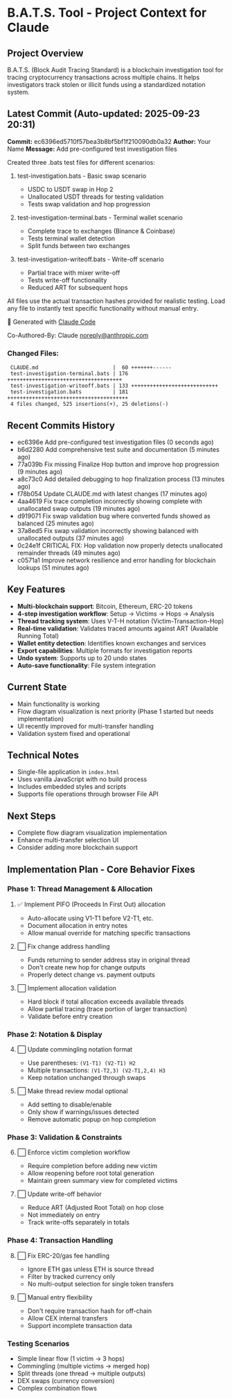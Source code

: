 # B.A.T.S. Tool - Project Context for Claude

## Project Overview
B.A.T.S. (Block Audit Tracing Standard) is a blockchain investigation tool for tracing cryptocurrency transactions across multiple chains. It helps investigators track stolen or illicit funds using a standardized notation system.

## Latest Commit (Auto-updated: 2025-09-23 20:31)

**Commit:** ec6396ed5710f57bea3b8bf5bf1f210090db0a32
**Author:** Your Name
**Message:** Add pre-configured test investigation files

Created three .bats test files for different scenarios:

1. test-investigation.bats - Basic swap scenario
   - USDC to USDT swap in Hop 2
   - Unallocated USDT threads for testing validation
   - Tests swap validation and hop progression

2. test-investigation-terminal.bats - Terminal wallet scenario
   - Complete trace to exchanges (Binance & Coinbase)
   - Tests terminal wallet detection
   - Split funds between two exchanges

3. test-investigation-writeoff.bats - Write-off scenario
   - Partial trace with mixer write-off
   - Tests write-off functionality
   - Reduced ART for subsequent hops

All files use the actual transaction hashes provided for realistic testing.
Load any file to instantly test specific functionality without manual entry.

🤖 Generated with [Claude Code](https://claude.ai/code)

Co-Authored-By: Claude <noreply@anthropic.com>

### Changed Files:
```
 CLAUDE.md                        |  60 +++++++------
 test-investigation-terminal.bats | 176 +++++++++++++++++++++++++++++++++++++
 test-investigation-writeoff.bats | 133 ++++++++++++++++++++++++++++
 test-investigation.bats          | 181 +++++++++++++++++++++++++++++++++++++++
 4 files changed, 525 insertions(+), 25 deletions(-)
```

## Recent Commits History

- ec6396e Add pre-configured test investigation files (0 seconds ago)
- b6d2280 Add comprehensive test suite and documentation (5 minutes ago)
- 77a039b Fix missing Finalize Hop button and improve hop progression (9 minutes ago)
- a8c73c0 Add detailed debugging to hop finalization process (13 minutes ago)
- f78b054 Update CLAUDE.md with latest changes (17 minutes ago)
- 4aa4619 Fix trace completion incorrectly showing complete with unallocated swap outputs (19 minutes ago)
- d919071 Fix swap validation bug where converted funds showed as balanced (25 minutes ago)
- 37a8ed5 Fix swap validation incorrectly showing balanced with unallocated outputs (37 minutes ago)
- 0c24e1f CRITICAL FIX: Hop validation now properly detects unallocated remainder threads (49 minutes ago)
- c0571a1 Improve network resilience and error handling for blockchain lookups (51 minutes ago)

## Key Features
- **Multi-blockchain support**: Bitcoin, Ethereum, ERC-20 tokens
- **4-step investigation workflow**: Setup → Victims → Hops → Analysis
- **Thread tracking system**: Uses V-T-H notation (Victim-Transaction-Hop)
- **Real-time validation**: Validates traced amounts against ART (Available Running Total)
- **Wallet entity detection**: Identifies known exchanges and services
- **Export capabilities**: Multiple formats for investigation reports
- **Undo system**: Supports up to 20 undo states
- **Auto-save functionality**: File system integration

## Current State
- Main functionality is working
- Flow diagram visualization is next priority (Phase 1 started but needs implementation)
- UI recently improved for multi-transfer handling
- Validation system fixed and operational

## Technical Notes
- Single-file application in `index.html`
- Uses vanilla JavaScript with no build process
- Includes embedded styles and scripts
- Supports file operations through browser File API

## Next Steps
- Complete flow diagram visualization implementation
- Enhance multi-transfer selection UI
- Consider adding more blockchain support

## Implementation Plan - Core Behavior Fixes

### Phase 1: Thread Management & Allocation
1. ✅ Implement PIFO (Proceeds In First Out) allocation
   - Auto-allocate using V1-T1 before V2-T1, etc.
   - Document allocation in entry notes
   - Allow manual override for matching specific transactions

2. ⬜ Fix change address handling
   - Funds returning to sender address stay in original thread
   - Don't create new hop for change outputs
   - Properly detect change vs. payment outputs

3. ⬜ Implement allocation validation
   - Hard block if total allocation exceeds available threads
   - Allow partial tracing (trace portion of larger transaction)
   - Validate before entry creation

### Phase 2: Notation & Display
4. ⬜ Update commingling notation format
   - Use parentheses: `(V1-T1) (V2-T1) H2`
   - Multiple transactions: `(V1-T2,3) (V2-T1,2,4) H3`
   - Keep notation unchanged through swaps

5. ⬜ Make thread review modal optional
   - Add setting to disable/enable
   - Only show if warnings/issues detected
   - Remove automatic popup on hop completion

### Phase 3: Validation & Constraints
6. ⬜ Enforce victim completion workflow
   - Require completion before adding new victim
   - Allow reopening before root total generation
   - Maintain green summary view for completed victims

7. ⬜ Update write-off behavior
   - Reduce ART (Adjusted Root Total) on hop close
   - Not immediately on entry
   - Track write-offs separately in totals

### Phase 4: Transaction Handling
8. ⬜ Fix ERC-20/gas fee handling
   - Ignore ETH gas unless ETH is source thread
   - Filter by tracked currency only
   - No multi-output selection for single token transfers

9. ⬜ Manual entry flexibility
   - Don't require transaction hash for off-chain
   - Allow CEX internal transfers
   - Support incomplete transaction data

### Testing Scenarios
- Simple linear flow (1 victim → 3 hops)
- Commingling (multiple victims → merged hop)
- Split threads (one thread → multiple outputs)
- DEX swaps (currency conversion)
- Complex combination flows
